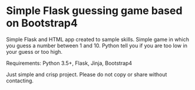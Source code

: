 # Simple Flask guessing game based on Bootstrap4

Simple Flask and HTML app created to sample skills. Simple game in which you guess a number between 1 and 10. Python tell you if you are too low in your guess or too high. 

Requirements: Python 3.5+, Flask, Jinja, Bootstrap4

Just simple and crisp project. Please do not copy or share without contacting.
